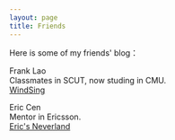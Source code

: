 ```yaml
---
layout: page
title: Friends
---
```


Here is some of my friends' blog：

Frank Lao
<br/>
Classmates in SCUT, now studing in CMU.
<br/>
[WindSing](https://windsing.me/)

Eric Cen
<br/>
Mentor in Ericsson.
<br/>
[Eric's Neverland](http://ericcenblog.com/)